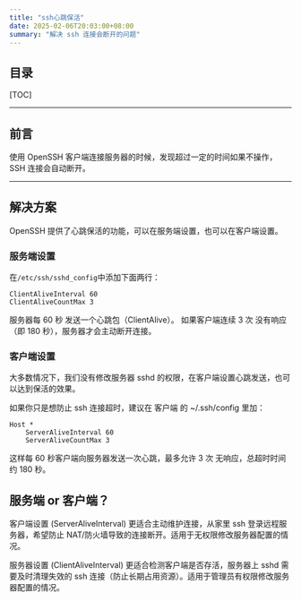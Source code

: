 ```yaml
---
title: "ssh心跳保活"
date: 2025-02-06T20:03:00+08:00
summary: "解决 ssh 连接会断开的问题"
---
```


## 目录

[TOC]

---

## 前言

使用 OpenSSH 客户端连接服务器的时候，发现超过一定的时间如果不操作，SSH 连接会自动断开。

---

## 解决方案

OpenSSH 提供了心跳保活的功能，可以在服务端设置，也可以在客户端设置。

### 服务端设置

在`/etc/ssh/sshd_config`中添加下面两行：

```
ClientAliveInterval 60
ClientAliveCountMax 3
```

服务器每 60 秒 发送一个心跳包（ClientAlive）。
如果客户端连续 3 次 没有响应（即 180 秒），服务器才会主动断开连接。

### 客户端设置

大多数情况下，我们没有修改服务器 sshd 的权限，在客户端设置心跳发送，也可以达到保活的效果。

如果你只是想防止 ssh 连接超时，建议在 客户端 的 ~/.ssh/config 里加：

```
Host *
    ServerAliveInterval 60
    ServerAliveCountMax 3
```

这样每 60 秒客户端向服务器发送一次心跳，最多允许 3 次 无响应，总超时时间约 180 秒。

## 服务端 or 客户端？

客户端设置 (ServerAliveInterval) 更适合主动维护连接，从家里 ssh 登录远程服务器，希望防止 NAT/防火墙导致的连接断开。适用于无权限修改服务器配置的情况。

服务器设置 (ClientAliveInterval) 更适合检测客户端是否存活，服务器上 sshd 需要及时清理失效的 ssh 连接（防止长期占用资源）。适用于管理员有权限修改服务器配置的情况。
